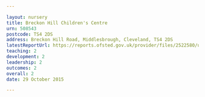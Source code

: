 ```yaml
---

layout: nursery
title: Breckon Hill Children's Centre
urn: 508543
postcode: TS4 2DS
address: Breckon Hill Road, Middlesbrough, Cleveland, TS4 2DS
latestReportUrl: https://reports.ofsted.gov.uk/provider/files/2522580/urn/508543.pdf
teaching: 2
development: 2
leadership: 2
outcomes: 2
overall: 2
date: 29 October 2015

---
```


